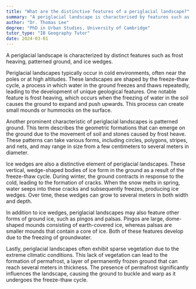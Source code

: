 ```yaml
---
title: "What are the distinctive features of a periglacial landscape?"
summary: "A periglacial landscape is characterised by features such as frost heaving, patterned ground, and ice wedges."
author: "Dr. Thomas Lee"
degree: "PhD in Urban Studies, University of Cambridge"
tutor_type: "IB Geography Tutor"
date: 2024-03-01
---
```


A periglacial landscape is characterized by distinct features such as frost heaving, patterned ground, and ice wedges.

Periglacial landscapes typically occur in cold environments, often near the poles or at high altitudes. These landscapes are shaped by the freeze-thaw cycle, a process in which water in the ground freezes and thaws repeatedly, leading to the development of unique geological features. One notable feature is frost heaving, which occurs when the freezing of water in the soil causes the ground to expand and push upwards. This process can create small mounds or hummocks on the surface.

Another prominent characteristic of periglacial landscapes is patterned ground. This term describes the geometric formations that can emerge on the ground due to the movement of soil and stones caused by frost heave. These patterns can take various forms, including circles, polygons, stripes, and nets, and may range in size from a few centimeters to several meters in diameter.

Ice wedges are also a distinctive element of periglacial landscapes. These vertical, wedge-shaped bodies of ice form in the ground as a result of the freeze-thaw cycle. During winter, the ground contracts in response to the cold, leading to the formation of cracks. When the snow melts in spring, water seeps into these cracks and subsequently freezes, producing ice wedges. Over time, these wedges can grow to several meters in both width and depth.

In addition to ice wedges, periglacial landscapes may also feature other forms of ground ice, such as pingos and palsas. Pingos are large, dome-shaped mounds consisting of earth-covered ice, whereas palsas are smaller mounds that contain a core of ice. Both of these features develop due to the freezing of groundwater.

Lastly, periglacial landscapes often exhibit sparse vegetation due to the extreme climatic conditions. This lack of vegetation can lead to the formation of permafrost, a layer of permanently frozen ground that can reach several meters in thickness. The presence of permafrost significantly influences the landscape, causing the ground to buckle and warp as it undergoes the freeze-thaw cycle.
    